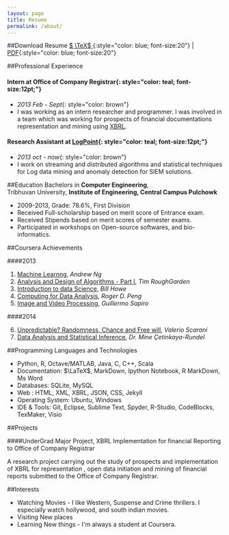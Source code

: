 ```yaml
---
layout: page 
title: Resume
permalink: /about/
---
```


##Download Resume
[$ \TeX$ ](https://github.com/bistaumanga/resume/blob/master/cv.tex){:style="color: blue; font-size:20"}  |  [PDF](https://github.com/bistaumanga/resume/blob/master/cv.pdf){:style="color: blue; font-size:20"}



##Professional Experience

#### **Intern at Office of Company Registrar**{: style="color: teal; font-size:12pt;"}
* *2013 Feb - Sept*{: style="color: brown"}
* I was working as an intern researcher and programmer. I was involved in a team which was working for prospects of financial documentations representation and mining using [XBRL](http://en.wikipedia.org/wiki/XBRL).

#### **Research Assistant at [LogPoint](https://www.logpoint.com/en)**{: style="color: teal; font-size:12pt;"}
* *2013 oct - now*{: style="color: brown"}
* I work on streaming and distributed algorithms and statistical techniques for Log data mining and anomaly detection for SIEM solutions.



##Education
Bachelors in **Computer Engineering**, <br>
Tribhuvan University, **Institute of Engineering, Central Campus Pulchowk**

* 2009-2013, Grade: 78.6\%, First Division
* Received Full-scholarship based on merit score of Entrance exam.
* Received Stipends based on merit scores of semester exams.
* Participated in workshops on Open-source softwares, and bio-informatics.



##Coursera Achievements

####2013

1. [Machine Learnng](), *Andrew Ng*
2. [Analysis and Design of Algorithms - Part I](), *Tim RoughGarden*
3. [Introduction to data Science](), *Bill Howe*
4. [Computing for Data Analysis](), *Roger D. Peng*
5. [Image and Video Processing](), *Guillermo Sapiro*

####2014

6. [Unpredictable? Randomness, Chance and Free will](), *Valerio Scarani*
7. [Data Analysis and Statistical Inference](), *Dr. Mine Çetinkaya-Rundel*



##Programming Languages and Technologies
* Python, R, Octave/MATLAB, Java, C, C++, Scala
* Documentation: $\LaTeX$, MarkDown, Ipython Notebook, R MarkDown, Ms Word
* Databases: SQLite, MySQL
* Web : HTML, XML, XBRL, JSON, CSS, Jekyll
* Operating System:  Ubuntu, Windows
* IDE & Tools: Git, Eclipse, Sublime Text, Spyder, R-Studio, CodeBlocks, TexMaker, Visio



##Projects

####UnderGrad Major Project, XBRL Implementation for financial Reporting to Office of Company Registrar

A research project carrying out the study of prospects and implementation of XBRL for representation , open data initiation and mining of financial reports submitted to the Office of Company Registrar.



##Interests
* Watching Movies - I like Western, Suspense and Crime thrillers. I especially watch hollywood, and south indian movies.
* Visiting New places
* Learning New things - I'm always a student at Coursera.